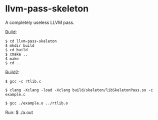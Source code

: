 # llvm-pass-skeleton

A completely useless LLVM pass.

Build:

    $ cd llvm-pass-skeleton
    $ mkdir build
    $ cd build
    $ cmake ..
    $ make
    $ cd ..

Build2:

    $ gcc -c rtlib.c 
    
    $ clang -Xclang -load -Xclang build/skeleton/libSkeletonPass.so -c example.c
    
    $ gcc ./example.o ../rtlib.o

Run:
    $ ./a.out
